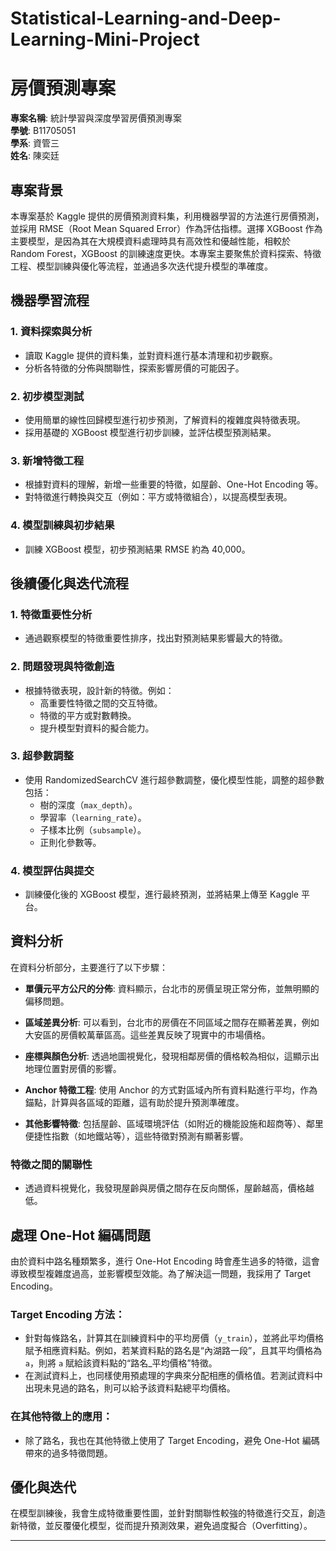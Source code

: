 # Statistical-Learning-and-Deep-Learning-Mini-Project

# 房價預測專案

**專案名稱**: 統計學習與深度學習房價預測專案  
**學號**: B11705051  
**學系**: 資管三  
**姓名**: 陳奕廷

## 專案背景

本專案基於 Kaggle 提供的房價預測資料集，利用機器學習的方法進行房價預測，並採用 RMSE（Root Mean Squared Error）作為評估指標。選擇 XGBoost 作為主要模型，是因為其在大規模資料處理時具有高效性和優越性能，相較於 Random Forest，XGBoost 的訓練速度更快。本專案主要聚焦於資料探索、特徵工程、模型訓練與優化等流程，並通過多次迭代提升模型的準確度。

## 機器學習流程

### 1. 資料探索與分析
- 讀取 Kaggle 提供的資料集，並對資料進行基本清理和初步觀察。
- 分析各特徵的分佈與關聯性，探索影響房價的可能因子。

### 2. 初步模型測試
- 使用簡單的線性回歸模型進行初步預測，了解資料的複雜度與特徵表現。
- 採用基礎的 XGBoost 模型進行初步訓練，並評估模型預測結果。

### 3. 新增特徵工程
- 根據對資料的理解，新增一些重要的特徵，如屋齡、One-Hot Encoding 等。
- 對特徵進行轉換與交互（例如：平方或特徵組合），以提高模型表現。

### 4. 模型訓練與初步結果
- 訓練 XGBoost 模型，初步預測結果 RMSE 約為 40,000。

## 後續優化與迭代流程

### 1. 特徵重要性分析
- 通過觀察模型的特徵重要性排序，找出對預測結果影響最大的特徵。

### 2. 問題發現與特徵創造
- 根據特徵表現，設計新的特徵。例如：
  - 高重要性特徵之間的交互特徵。
  - 特徵的平方或對數轉換。
  - 提升模型對資料的擬合能力。

### 3. 超參數調整
- 使用 RandomizedSearchCV 進行超參數調整，優化模型性能，調整的超參數包括：
  - 樹的深度（`max_depth`）。
  - 學習率（`learning_rate`）。
  - 子樣本比例（`subsample`）。
  - 正則化參數等。

### 4. 模型評估與提交
- 訓練優化後的 XGBoost 模型，進行最終預測，並將結果上傳至 Kaggle 平台。

## 資料分析

在資料分析部分，主要進行了以下步驟：

- **單價元平方公尺的分佈**: 資料顯示，台北市的房價呈現正常分佈，並無明顯的偏移問題。
  
- **區域差異分析**: 可以看到，台北市的房價在不同區域之間存在顯著差異，例如大安區的房價較萬華區高。這些差異反映了現實中的市場價格。

- **座標與顏色分析**: 透過地圖視覺化，發現相鄰房價的價格較為相似，這顯示出地理位置對房價的影響。

- **Anchor 特徵工程**: 使用 Anchor 的方式對區域內所有資料點進行平均，作為錨點，計算與各區域的距離，這有助於提升預測準確度。

- **其他影響特徵**: 包括屋齡、區域環境評估（如附近的機能設施和超商等）、鄰里便捷性指數（如地鐵站等），這些特徵對預測有顯著影響。

### 特徵之間的關聯性
- 透過資料視覺化，我發現屋齡與房價之間存在反向關係，屋齡越高，價格越低。

## 處理 One-Hot 編碼問題

由於資料中路名種類繁多，進行 One-Hot Encoding 時會產生過多的特徵，這會導致模型複雜度過高，並影響模型效能。為了解決這一問題，我採用了 Target Encoding。

### Target Encoding 方法：
- 針對每條路名，計算其在訓練資料中的平均房價（`y_train`），並將此平均價格賦予相應資料點。例如，若某資料點的路名是“內湖路一段”，且其平均價格為 `a`，則將 `a` 賦給該資料點的“路名_平均價格”特徵。
- 在測試資料上，也同樣使用預處理的字典來分配相應的價格值。若測試資料中出現未見過的路名，則可以給予該資料點總平均價格。

### 在其他特徵上的應用：
- 除了路名，我也在其他特徵上使用了 Target Encoding，避免 One-Hot 編碼帶來的過多特徵問題。

## 優化與迭代

在模型訓練後，我會生成特徵重要性圖，並針對關聯性較強的特徵進行交互，創造新特徵，並反覆優化模型，從而提升預測效果，避免過度擬合（Overfitting）。

---
